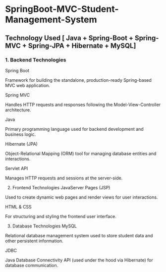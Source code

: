 # SpringBoot-MVC-Student-Management-System

## Technology Used [ Java + Spring-Boot + Spring-MVC + Spring-JPA + Hibernate + MySQL]
### 1. Backend Technologies
Spring Boot

Framework for building the standalone, production-ready Spring-based MVC web application.

Spring MVC

Handles HTTP requests and responses following the Model-View-Controller architecture.

Java

Primary programming language used for backend development and business logic.

Hibernate (JPA)

Object-Relational Mapping (ORM) tool for managing database entities and interactions.

Servlet API

Manages HTTP requests and sessions at the server-side.

2. Frontend Technologies
JavaServer Pages (JSP)

Used to create dynamic web pages and render views for user interactions.

HTML & CSS

For structuring and styling the frontend user interface.

3. Database Technologies
MySQL

Relational database management system used to store student data and other persistent information.

JDBC

Java Database Connectivity API (used under the hood via Hibernate) for database communication.
